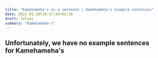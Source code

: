 ```yaml
---
title: "Kamehameha's in a sentence | Kamehameha's example sentences"
date: 2021-01-20T19:57:50+05:30
draft: falses
summary: "Kamehameha's"
---
```

## Unfortunately, we have no example sentences for Kamehameha's                 
